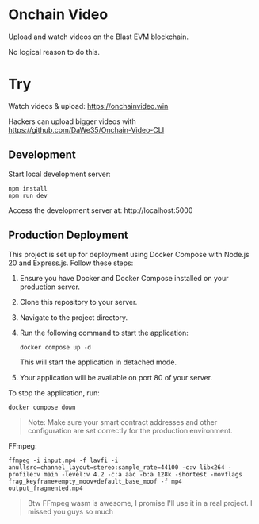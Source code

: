 # Onchain Video

Upload and watch videos on the Blast EVM blockchain.

No logical reason to do this.

# Try

Watch videos & upload: https://onchainvideo.win

Hackers can upload bigger videos with https://github.com/DaWe35/Onchain-Video-CLI

## Development

Start local development server:

```
npm install
npm run dev
```

Access the development server at: http://localhost:5000

## Production Deployment

This project is set up for deployment using Docker Compose with Node.js 20 and Express.js. Follow these steps:

1. Ensure you have Docker and Docker Compose installed on your production server.
2. Clone this repository to your server.
3. Navigate to the project directory.
4. Run the following command to start the application:

   ```
   docker compose up -d
   ```

   This will start the application in detached mode.

5. Your application will be available on port 80 of your server.

To stop the application, run:

```
docker compose down
```

> Note: Make sure your smart contract addresses and other configuration are set correctly for the production environment.

FFmpeg:

```
ffmpeg -i input.mp4 -f lavfi -i anullsrc=channel_layout=stereo:sample_rate=44100 -c:v libx264 -profile:v main -level:v 4.2 -c:a aac -b:a 128k -shortest -movflags frag_keyframe+empty_moov+default_base_moof -f mp4 output_fragmented.mp4
```
> Btw FFmpeg wasm is awesome, I promise I'll use it in a real project. I missed you guys so much
